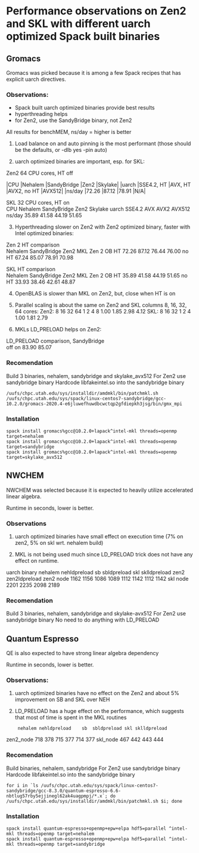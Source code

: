 # Performance observations on Zen2 and SKL with different uarch optimized Spack built binaries

## Gromacs

Gromacs was picked because it is among a few Spack recipes that has explicit uarch directives.

### Observations:

- Spack built uarch optimized binaries provide best results
- hyperthreading helps
- for Zen2, use the SandyBridge binary, not Zen2

All results for benchMEM, ns/day = higher is better

1. Load balance on and auto pinning is the most performant (those should be the defaults, or -dlb yes -pin auto)

2. uarch optimized binaries are important, esp. for SKL:

Zen2 64 CPU cores, HT off	
			
|CPU	|Nehalem	|SandyBridge	|Zen2		|Skylake|
|uarch	|SSE4.2, HT	|AVX, HT	|AVX2, no HT	|AVX512|
|ns/day	|72.26		|87.12		|78.91		|N/A|

SKL 32 CPU cores, HT on				
CPU	Nehalem	SandyBridge	Zen2	Skylake
uarch	SSE4.2	AVX		AVX2	AVX512
ns/day	35.89	41.58		44.19	51.65

3. Hyperthreading slower on Zen2 with Zen2 optimized binary, faster with Intel optimized binaries:

Zen 2 HT comparison				
	Nehalem	SandyBridge	Zen2 MKL	Zen 2 OB
HT	72.26	87.12		76.44		76.00
no HT	67.24	85.07		78.91		70.98

SKL HT comparison				
	Nehalem	SandyBridge	Zen2 MKL	Zen 2 OB
HT	35.89	41.58	44.19	51.65
no HT	33.93	38.46	42.61	48.87

4. OpenBLAS is slower than MKL on Zen2, but, close when HT is on

5. Parallel scaling is about the same on Zen2 and SKL columns 8, 16, 32, 64 cores:
Zen2:
8	16	32	64
1	2	4	8
1.00	1.85	2.98	4.12
SKL:
8	16	32
1	2	4
1.00	1.81	2.79

6. MKLs LD_PRELOAD helps on Zen2:

LD_PRELOAD comparison, SandyBridge	
off	on
83.90	85.07

### Recomendation

Build 3 binaries, nehalem, sandybridge and skylake_avx512
For Zen2 use sandybridge binary
Hardcode libfakeintel.so into the sandybridge binary
```
/uufs/chpc.utah.edu/sys/installdir/amdmkl/bin/patchmkl.sh /uufs/chpc.utah.edu/sys/spack/linux-centos7-sandybridge/gcc-10.2.0/gromacs-2020.4-e6jluwefhuwdbcwctqp2gfdiepkh3jsg/bin/gmx_mpi
```

### Installation
```
spack install gromacs%gcc@10.2.0+lapack^intel-mkl threads=openmp target=nehalem
spack install gromacs%gcc@10.2.0+lapack^intel-mkl threads=openmp target=sandybridge
spack install gromacs%gcc@10.2.0+lapack^intel-mkl threads=openmp target=skylake_avx512
```

## NWCHEM

NWCHEM was selected because it is expected to heavily utilize accelerated linear algebra.

Runtime in seconds, lower is better.

### Observations

1. uarch optimized binaries have small effect on execution time (7% on zen2, 5% on skl wrt. nehalem build)

2. MKL is not being used much since LD_PRELOAD trick does not have any effect on runtime.

uarch binary	nehalem	nehldpreload	sb	sbldpreload	skl	sklldpreload	zen2	zen2ldpreload
zen2 node	1162	1156		1086	1089		1112	1142		1112	1142
skl node	2201			2235			2098			2189	

### Recomendation

Build 3 binaries, nehalem, sandybridge and skylake-avx512
For Zen2 use sandybridge binary
No need to do anything with LD_PRELOAD

## Quantum Espresso

QE is also expected to have strong linear algebra dependency


Runtime in seconds, lower is better.

### Observations:

1. uarch optimized binaries have no effect on the Zen2 and about 5% improvement on SB and SKL over NEH

2. LD_PRELOAD has a huge effect on the performance, which suggests that most of time is spent in the MKL routines

		nehalem	nehldpreload	sb	sbldpreload	skl	sklldpreload
zen2_node	718	378		715	377		714	377
skl_node	467			442	443		444	

### Recomendation

Build binaries, nehalem, sandybridge
For Zen2 use sandybridge binary
Hardcode libfakeintel.so into the sandybridge binary
```
for i in `ls /uufs/chpc.utah.edu/sys/spack/linux-centos7-sandybridge/gcc-8.3.0/quantum-espresso-6.6-nbtlug57rby5ejjinegl62ak4uagpmpj/*.x`; do /uufs/chpc.utah.edu/sys/installdir/amdmkl/bin/patchmkl.sh $i; done
```

### Installation
```
spack install quantum-espresso+openmp+epw+elpa hdf5=parallel ^intel-mkl threads=openmp target=nehalem
spack install quantum-espresso+openmp+epw+elpa hdf5=parallel ^intel-mkl threads=openmp target=sandybridge
```
